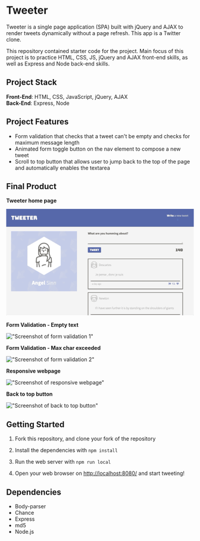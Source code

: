 # Tweeter

Tweeter is a single page application (SPA) built with jQuery and AJAX to render tweets dynamically without a page refresh. This app is a Twitter clone.

This repository contained starter code for the project. Main focus of this project is to practice HTML, CSS, JS, jQuery and AJAX front-end skills, as well as Express and Node back-end skills.

## Project Stack

**Front-End**: HTML, CSS, JavaScript, jQuery, AJAX  
**Back-End**: Express, Node

## Project Features

- Form validation that checks that a tweet can't be empty and checks for maximum message length
- Animated form toggle button on the nav element to compose a new tweet
- Scroll to top button that allows user to jump back to the top of the page and automatically enables the textarea

## Final Product

**Tweeter home page**

!["Gif of home page"](https://github.com/angel-sinn/LHL_Tweeter/blob/master/docs/homepage.gif)

**Form Validation - Empty text**

!["Screenshot of form validation 1"](https://github.com/angel-sinn/tweeter/blob/master/docs/form_validation_1.png)

**Form Validation - Max char exceeded**

!["Screenshot of form validation 2"](https://github.com/angel-sinn/tweeter/blob/master/docs/form_validation_2.png)

**Responsive webpage**

!["Screenshot of responsive webpage"](https://github.com/angel-sinn/tweeter/blob/master/docs/responsive_page.png)

**Back to top button**

!["Screenshot of back to top button"](https://github.com/angel-sinn/tweeter/blob/master/docs/back_to_top_button.png)

## Getting Started

1. Fork this repository, and clone your fork of the repository

2. Install the dependencies with `npm install`

3. Run the web server with `npm run local`

4. Open your web browser on <http://localhost:8080/> and start tweeting!

## Dependencies

- Body-parser
- Chance
- Express
- md5
- Node.js

